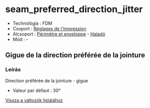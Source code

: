 # seam\_preferred\_direction\_jitter

* Technológia : FDM
* Csoport : [Réglages de l'Impression](../print_settings/print_settings.md)
* Alcsoport : [Périmètre et enveloppe](../print_settings/print_settings.md#périmètre-et-enveloppe) - [Haladó](../print_settings/print_settings.md#Haladó)
* Mód : -

## Gigue de la direction préférée de la jointure

### Leírás

Direction préférée de la jointure - gigue

* Valeur par défaut : 30°

[Vissza a változók listájához](variable_list.md)

